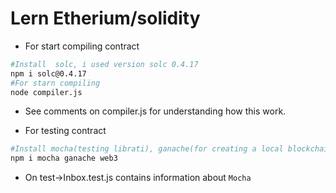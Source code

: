 # Lern Etherium/solidity

- For start compiling contract

```bash
#Install  solc, i used version solc 0.4.17
npm i solc@0.4.17
#For starn compiling
node compiler.js
```

- See comments on compiler.js for understanding how this work.

- For testing contract

```bash
#Install mocha(testing librati), ganache(for creating a local blockchain for fast Ethereum)
npm i mocha ganache web3
```

- On test->Inbox.test.js contains information about `Mocha`
